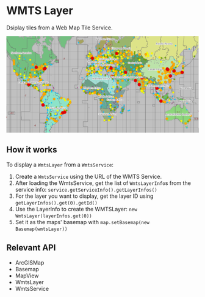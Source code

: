 # WMTS Layer

Dsiplay tiles from a Web Map Tile Service.

![](WmtsLayer.png)

## How it works

To display a `WmtsLayer` from a `WmtsService`:

1. Create a `WmtsService` using the URL of the WMTS Service.
2. After loading the WmtsService, get the list of `WmtsLayerInfo`s from the service info: `service.getServiceInfo().getLayerInfos()`
3. For the layer you want to display, get the layer ID using `getLayerInfos().get(0).getId()`
4. Use the LayerInfo to create the WMTSLayer: `new WmtsLayer(layerInfos.get(0))`
5. Set it as the maps' basemap with `map.setBasemap(new Basemap(wmtsLayer))`

## Relevant API

* ArcGISMap
* Basemap
* MapView
* WmtsLayer
* WmtsService
